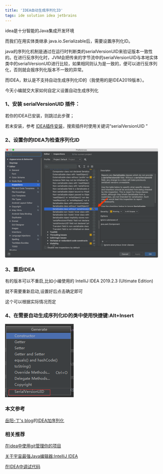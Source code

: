```yaml
---
title: 'IDEA自动生成序列化ID'
tags: ide solution idea jetbrains
---
```


idea是十分智能的Java集成开发环境

而我们在用实体类继承 java.io.Serializable后，需要设置序列化ID。

java的序列化机制是通过在运行时判断类的serialVersionUID来验证版本一致性的。在进行反序列化时，JVM会把传来的字节流中的serialVersionUID与本地实体类中的serialVersionUID进行比较，如果相同则认为是一致的，便可以进行反序列化，否则就会报序列化版本不一致的异常。

而IDEA，默认是不支持自动生成序列化ID的（我使用的是IDEA2019版本）。

今天小编就交大家如何自定义设置自动生成序列化

### 1、安装 serialVersionUID 插件：

若你的IDEA已安装，则跳过此步骤；

若未安装，参考 [IDEA插件安装](http://blog.csdn.net/qq_21033663/article/details/78477309)，搜索插件时使用关键词“serialVersionUID ”

### 2、设置你的IDEA为检查序列化ID

![](/img/posts/ide/idea_serializable_UID.png)

### 3、重启IDEA
有的版本可以不重启,比如小编使用的
IntelliJ IDEA 2019.2.3 (Ultimate Edition)

就不需要重新启动,设置好后点击确定即可

这个可以根据实际情况而定
### 4、在需要自动生成序列化ID的类中使用快捷键:Alt+Insert
![](/img/posts/ide/idea_generate.png)

### 本文参考
[岳阳-丁's blog](https://1978413822.github.io/)的[IDEA加序列化](https://1978413822.github.io/2019/10/29/2019-10-29-idea%E4%B8%AD%E5%8A%A0%E5%BA%8F%E5%88%97%E5%8C%96/)

### 相关推荐
[在idea中使用git管理你的项目](https://victorfengming.gitee.io/2019/10/14/git-idea/)

[关于宇宙最强Java编辑器:IntelliJ IDEA](https://victorfengming.gitee.io/2019/09/26/jetbrains-idea-introduce/)

[在IDEA中调试代码](https://victorfengming.gitee.io/2019/10/21/jetbrains-idea-debug/)